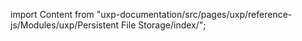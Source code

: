 
import Content from "uxp-documentation/src/pages/uxp/reference-js/Modules/uxp/Persistent File Storage/index/";

<Content query="product=photoshop"/>
